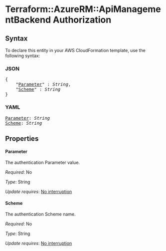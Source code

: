 # Terraform::AzureRM::ApiManagementBackend Authorization

## Syntax

To declare this entity in your AWS CloudFormation template, use the following syntax:

### JSON

<pre>
{
    "<a href="#parameter" title="Parameter">Parameter</a>" : <i>String</i>,
    "<a href="#scheme" title="Scheme">Scheme</a>" : <i>String</i>
}
</pre>

### YAML

<pre>
<a href="#parameter" title="Parameter">Parameter</a>: <i>String</i>
<a href="#scheme" title="Scheme">Scheme</a>: <i>String</i>
</pre>

## Properties

#### Parameter

The authentication Parameter value.

_Required_: No

_Type_: String

_Update requires_: [No interruption](https://docs.aws.amazon.com/AWSCloudFormation/latest/UserGuide/using-cfn-updating-stacks-update-behaviors.html#update-no-interrupt)

#### Scheme

The authentication Scheme name.

_Required_: No

_Type_: String

_Update requires_: [No interruption](https://docs.aws.amazon.com/AWSCloudFormation/latest/UserGuide/using-cfn-updating-stacks-update-behaviors.html#update-no-interrupt)


